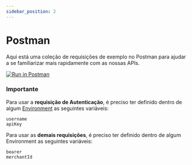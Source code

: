 ```yaml
---
sidebar_position: 2
---
```


# Postman

Aqui está uma coleção de requisições de exemplo no Postman para ajudar a se
familiarizar mais rapidamente com as nossas APIs.

[![Run in Postman](https://run.pstmn.io/button.svg)](https://elements.getpostman.com/redirect?entityId=9885905-e62a5909-53f0-4729-a071-41e39531ef3c&entityType=collection)

### Importante

Para usar a **requisição de Autenticação**, é preciso ter definido dentro de
algum [Environment](https://www.getpostman.com/docs/environments) as seguintes
variáveis:

```
username
apiKey
```

Para usar as **demais requisições**, é preciso ter definido dentro de algum
Environment as seguintes variáveis:

```
bearer
merchantId
```
